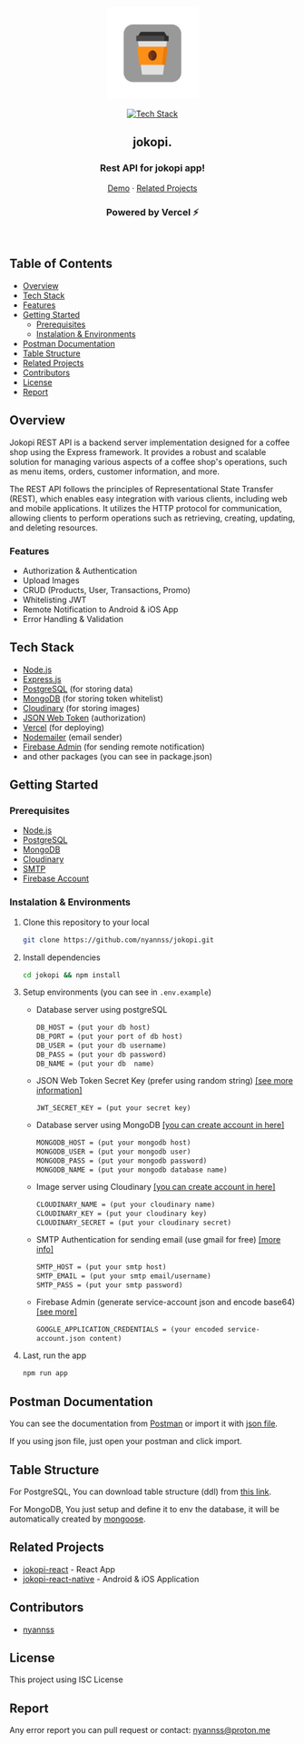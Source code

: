 <div align='center'>

![alt text](./public/icon.png "jokopi")

[![Tech Stack](https://skillicons.dev/icons?i=nodejs,express,mongodb,postgres,vercel,firebase)](#tech-stack)

<h2>jokopi.</h2>
<h3 align="center">Rest API for jokopi app!</h3>

[Demo](https://jokopi.vercel.app/) · [Related Projects](#related-projects)

<h3 align="center">Powered by Vercel ⚡</h3>
</div><br>

## Table of Contents

- [Overview](#overview)
- [Tech Stack](#tech-stack)
- [Features](#features)
- [Getting Started](#getting-started)
  - [Prerequisites](#prerequisites)
  - [Instalation \& Environments](#instalation--environments)
- [Postman Documentation](#postman-documentation)
- [Table Structure](#table-structure)
- [Related Projects](#related-projects)
- [Contributors](#contributors)
- [License](#license)
- [Report](#report)

## Overview

Jokopi REST API is a backend server implementation designed for a coffee shop using the Express framework. It provides a robust and scalable solution for managing various aspects of a coffee shop's operations, such as menu items, orders, customer information, and more.

The REST API follows the principles of Representational State Transfer (REST), which enables easy integration with various clients, including web and mobile applications. It utilizes the HTTP protocol for communication, allowing clients to perform operations such as retrieving, creating, updating, and deleting resources.

### Features

- Authorization & Authentication
- Upload Images
- CRUD (Products, User, Transactions, Promo)
- Whitelisting JWT
- Remote Notification to Android & iOS App
- Error Handling & Validation

## Tech Stack

- [Node.js](https://nodejs.org/)
- [Express.js](https://expressjs.com/)
- [PostgreSQL](https://www.postgresql.org/) (for storing data)
- [MongoDB](https://www.mongodb.com/) (for storing token whitelist)
- [Cloudinary](https://cloudinary.com/) (for storing images)
- [JSON Web Token](https://jwt.io/) (authorization)
- [Vercel](https://vercel.com/) (for deploying)
- [Nodemailer](https://nodemailer.com/about/) (email sender)
- [Firebase Admin](https://github.com/firebase/firebase-admin-node) (for sending remote notification)
- and other packages (you can see in package.json)

## Getting Started

### Prerequisites

- [Node.js](https://nodejs.org/)
- [PostgreSQL](https://www.postgresql.org/)
- [MongoDB](https://www.mongodb.com/)
- [Cloudinary](https://cloudinary.com/)
- [SMTP](https://nodemailer.com/usage/why-smtp/)
- [Firebase Account](https://firebase.google.com/)

### Instalation & Environments

1. Clone this repository to your local

   ```bash
   git clone https://github.com/nyannss/jokopi.git
   ```

2. Install dependencies

   ```bash
   cd jokopi && npm install
   ```

3. Setup environments (you can see in `.env.example`)

   - Database server using postgreSQL

     ```env
     DB_HOST = (put your db host)
     DB_PORT = (put your port of db host)
     DB_USER = (put your db username)
     DB_PASS = (put your db password)
     DB_NAME = (put your db  name)
     ```

   - JSON Web Token Secret Key (prefer using random string) [[see more information]](<https://jwt.io/introduction>)

     ```env
     JWT_SECRET_KEY = (put your secret key)
     ```

   - Database server using MongoDB [[you can create account in here]](<https://mongodb.com>)

     ```env
     MONGODB_HOST = (put your mongodb host)
     MONGODB_USER = (put your mongodb user)
     MONGODB_PASS = (put your mongodb password)
     MONGODB_NAME = (put your mongodb database name)
     ```

   - Image server using Cloudinary [[you can create account in here]](<https://cloudinary.com/>)

     ```env
     CLOUDINARY_NAME = (put your cloudinary name)
     CLOUDINARY_KEY = (put your cloudinary key)
     CLOUDINARY_SECRET = (put your cloudinary secret)
     ```

   - SMTP Authentication for sending email (use gmail for free) [[more info]](<https://sendgrid.com/blog/what-is-an-smtp-server/>)

     ```env
     SMTP_HOST = (put your smtp host)
     SMTP_EMAIL = (put your smtp email/username)
     SMTP_PASS = (put your smtp password)
     ```

   - Firebase Admin (generate service-account json and encode base64) [[see more]](<https://firebase.google.com/docs/admin/setup#initialize_the_sdk_in_non-google_environments>)

     ```env
     GOOGLE_APPLICATION_CREDENTIALS = (your encoded service-account.json content)
     ```

4. Last, run the app

   ```bash
   npm run app
   ```

## Postman Documentation

You can see the documentation from [Postman](https://elements.getpostman.com/redirect?entityId=26209677-a4d5190f-2074-486b-9977-e7fc0911b6d3&entityType=collection) or import it with [json file](/postman.json).

If you using json file, just open your postman and click import.

## Table Structure

For PostgreSQL, You can download table structure (ddl) from [this link](/ddl.sql).

For MongoDB, You just setup and define it to env the database, it will be automatically created by [mongoose](https://www.npmjs.com/package/mongoose).

## Related Projects

- [jokopi-react](https://github.com/nyannss/jokopi-react) - React App
- [jokopi-react-native](https://github.com/nyannss/jokopi-react-native) - Android & iOS Application

## Contributors

- [nyannss](https://github.com/nyannss)

## License

This project using ISC License

## Report

Any error report you can pull request
or contact: <nyannss@proton.me>
